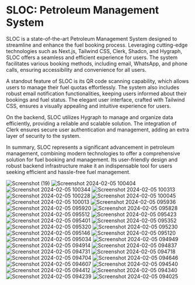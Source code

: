 # SLOC: Petroleum Management System
SLOC is a state-of-the-art Petroleum Management System designed to streamline and enhance the fuel booking process. Leveraging cutting-edge technologies such as Next.js, Tailwind CSS, Clerk, Shadcn, and Hygraph, SLOC offers a seamless and efficient experience for users. The system facilitates various booking methods, including email, WhatsApp, and phone calls, ensuring accessibility and convenience for all users.

A standout feature of SLOC is its QR code scanning capability, which allows users to manage their fuel quotas effortlessly. The system also includes robust email notification functionalities, keeping users informed about their bookings and fuel status. The elegant user interface, crafted with Tailwind CSS, ensures a visually appealing and intuitive experience for users.

On the backend, SLOC utilizes Hygraph to manage and organize data efficiently, providing a reliable and scalable solution. The integration of Clerk ensures secure user authentication and management, adding an extra layer of security to the system.

In summary, SLOC represents a significant advancement in petroleum management, combining modern technologies to offer a comprehensive solution for fuel booking and management. Its user-friendly design and robust backend infrastructure make it an indispensable tool for users seeking efficient and hassle-free fuel management.

![Screenshot (19)](https://github.com/user-attachments/assets/ea78ebcc-bb34-440d-988e-088b5730fdf6)
![Screenshot 2024-02-05 100404](https://github.com/user-attachments/assets/fc93f730-eaf5-4982-9ecb-0658f3b6b5b6)
![Screenshot 2024-02-05 100344](https://github.com/user-attachments/assets/48c57e16-624e-492c-bf7e-a3513cc9b937)
![Screenshot 2024-02-05 100313](https://github.com/user-attachments/assets/2dd7b0f1-4a20-4314-b838-6ca5bfde5124)
![Screenshot 2024-02-05 100228](https://github.com/user-attachments/assets/888bb0a3-46b0-4dbb-89d7-bcb6f9a0fc4d)
![Screenshot 2024-02-05 100045](https://github.com/user-attachments/assets/69b627e7-278c-461f-aceb-ee770b0f750f)
![Screenshot 2024-02-05 100013](https://github.com/user-attachments/assets/7adacf04-be71-4c9b-b201-e57144a7359a)
![Screenshot 2024-02-05 095936](https://github.com/user-attachments/assets/8e5e162b-5164-4dbb-999b-a618cd824a7a)
![Screenshot 2024-02-05 095920](https://github.com/user-attachments/assets/661f7c89-464b-4761-9362-2075144fdf73)
![Screenshot 2024-02-05 095828](https://github.com/user-attachments/assets/1ca52662-5f62-4bf8-9371-d94896f96ce8)
![Screenshot 2024-02-05 095512](https://github.com/user-attachments/assets/5ce661c1-d3ba-4bd1-9143-fe301d3e654b)
![Screenshot 2024-02-05 095423](https://github.com/user-attachments/assets/283df907-fb0e-4881-8065-53f9696f9a37)
![Screenshot 2024-02-05 095401](https://github.com/user-attachments/assets/6a983117-9a3f-48e7-accc-b7b38a70cbb9)
![Screenshot 2024-02-05 095352](https://github.com/user-attachments/assets/dd1844fb-c0c5-4147-8a45-5a0ca811b0c2)
![Screenshot 2024-02-05 095320](https://github.com/user-attachments/assets/685a198d-ae18-4722-b73e-2dc2ae81481d)
![Screenshot 2024-02-05 095230](https://github.com/user-attachments/assets/74daf487-df47-43bd-9b04-c9bf8d5ad482)
![Screenshot 2024-02-05 095146](https://github.com/user-attachments/assets/9dc5da1e-3b79-414b-b9c3-02ce3b2810a3)
![Screenshot 2024-02-05 095120](https://github.com/user-attachments/assets/41790d5d-0cb0-4978-b6c5-3ff7c6250bd5)
![Screenshot 2024-02-05 095034](https://github.com/user-attachments/assets/24219854-00ff-484c-a49a-f98c498afcd6)
![Screenshot 2024-02-05 094949](https://github.com/user-attachments/assets/d712ead5-93ad-4a89-8cda-768217c8a1ee)
![Screenshot 2024-02-05 094914](https://github.com/user-attachments/assets/8d9b24c0-c434-472d-9612-2c42c8e34be3)
![Screenshot 2024-02-05 094837](https://github.com/user-attachments/assets/a2949db4-6b70-44a2-8843-bf2e6e0b29c6)
![Screenshot 2024-02-05 094731](https://github.com/user-attachments/assets/d86099ea-8709-4324-8be3-d89fb751509a)
![Screenshot 2024-02-05 094718](https://github.com/user-attachments/assets/a3deb852-7645-4850-9deb-6d2a8fba0a9d)
![Screenshot 2024-02-05 094704](https://github.com/user-attachments/assets/7dec7cc9-e55f-4457-b92a-ab092adb1252)
![Screenshot 2024-02-05 094646](https://github.com/user-attachments/assets/28b2b87e-0089-4812-886c-8b96d7e63f61)
![Screenshot 2024-02-05 094607](https://github.com/user-attachments/assets/4b3e7a23-48c0-47fc-af04-e5d126959126)
![Screenshot 2024-02-05 094540](https://github.com/user-attachments/assets/cdb37758-8c1d-4b03-86ae-42932e625d2e)
![Screenshot 2024-02-05 094412](https://github.com/user-attachments/assets/3bea3984-2cf2-41fd-9346-b0d4fa42c9c2)
![Screenshot 2024-02-05 094340](https://github.com/user-attachments/assets/53b5eeb7-b959-43fd-83d8-cf9bd55777e1)
![Screenshot 2024-02-05 094239](https://github.com/user-attachments/assets/0e9caeb8-aba6-4030-90a5-00a0dfaf273b)
![Screenshot 2024-02-05 094025](https://github.com/user-attachments/assets/d2683523-95e5-4795-bcc2-1c28c0b3ec0c)
